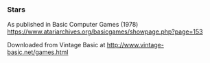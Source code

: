 ### Stars

As published in Basic Computer Games (1978)
https://www.atariarchives.org/basicgames/showpage.php?page=153

Downloaded from Vintage Basic at
http://www.vintage-basic.net/games.html
